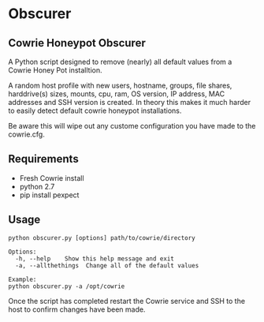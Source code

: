# Obscurer

## Cowrie Honeypot Obscurer

A Python script designed to remove (nearly) all default values from a Cowrie Honey Pot installtion. 

A random host profile with new users, hostname, groups, file shares, harddrive(s) sizes, mounts, cpu, ram, OS version, IP address, MAC addresses and SSH version is created. In theory this makes it much harder to easily detect default cowrie honeypot installations.

Be aware this will wipe out any custome configuration you have made to the cowrie.cfg.

## Requirements 

* Fresh Cowrie install
* python 2.7
* pip install pexpect

## Usage

```
python obscurer.py [options] path/to/cowrie/directory

Options:
  -h, --help    Show this help message and exit
  -a, --allthethings  Change all of the default values
  
Example:
python obscurer.py -a /opt/cowrie 
```

Once the script has completed restart the Cowrie service and SSH to the host to confirm changes have been made.
